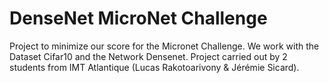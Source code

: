 # DenseNet MicroNet Challenge

Project to minimize our score for the Micronet Challenge. We work with the Dataset Cifar10 and the Network Densenet.
Project carried out by 2 students from IMT Atlantique (Lucas Rakotoarivony & Jérémie Sicard).
